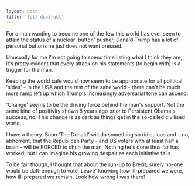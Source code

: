 ```yaml
---
layout: post
title: 'Self-destruct'
---
```


For a man wanting to become one of the few this world has ever seen to attain the status of a nuclear' button' pusher, Donald Trump has a lot of personal buttons he just does not want pressed.

Unusually for me I'm not going to spend time listing what I think they are, it's pretty evident that every attack on his statements (to begin with) is a trigger for the man.

Keeping the world safe would now seem to be appropriate for all political 'sides' - in the USA and the rest of the sane world - there can't be much more ramp left up which Trump's increasingly adversarial tone can ascend.

'Change' seems to be the driving force behind the man's support.  Not the same kind of positivity shown 8 years ago prior to Persistent Obama's success, no.  This change is as dark as things get in the so-called civilised world…

I have a theory.  Soon 'The Donald' will do something so ridiculous and… no, abhorrent, that the Republican Party - and US voters with at least half a brain - will be FORCED to shun the man.  Nothing he's done thus far has worked, but I can imagine his growing despair as each initiative fails.

To be fair though, I thought that about the run-up to Brexit; surely no-one would be daft-enough to vote 'Leave' knowing how ill-prepared we were, how ill-prepared we remain.   Look how wrong I was there!
